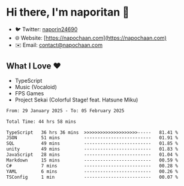 # Hi there, I'm naporitan 👋

- 🐦 Twitter: [naporin24690](https://twitter.com/naporin24690)
- 🌐 Website: [https://napochaan.com](https://napochaan.com)
- ✉️ Email: [contact@napochaan.com](mailto:contact@napochaan.com)

## What I Love ❤️
- TypeScript
- Music (Vocaloid)
- FPS Games
- Project Sekai (Colorful Stage! feat. Hatsune Miku)

<!--START_SECTION:waka-->

```txt
From: 29 January 2025 - To: 05 February 2025

Total Time: 44 hrs 58 mins

TypeScript   36 hrs 36 mins  >>>>>>>>>>>>>>>>>>>>-----   81.41 %
JSON         51 mins         -------------------------   01.91 %
SQL          49 mins         -------------------------   01.85 %
unity        49 mins         -------------------------   01.83 %
JavaScript   28 mins         -------------------------   01.04 %
Markdown     15 mins         -------------------------   00.59 %
C#           7 mins          -------------------------   00.28 %
YAML         6 mins          -------------------------   00.26 %
TSConfig     1 min           -------------------------   00.07 %
```

<!--END_SECTION:waka-->

